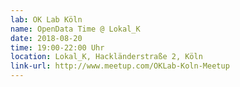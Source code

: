 ```yaml
---
lab: OK Lab Köln
name: OpenData Time @ Lokal_K
date: 2018-08-20
time: 19:00-22:00 Uhr
location: Lokal_K, Hackländerstraße 2, Köln
link-url: http://www.meetup.com/OKLab-Koln-Meetup
---
```

